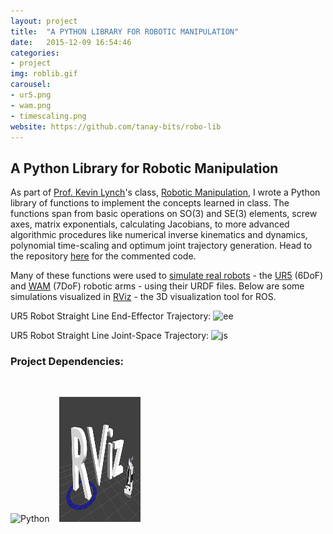 ```yaml
---
layout: project
title:  "A PYTHON LIBRARY FOR ROBOTIC MANIPULATION"
date:   2015-12-09 16:54:46
categories:
- project
img: roblib.gif
carousel:
- ur5.png
- wam.png
- timescaling.png
website: https://github.com/tanay-bits/robo-lib
---
```

A Python Library for Robotic Manipulation
-----------------

As part of [Prof. Kevin Lynch](http://www.mccormick.northwestern.edu/research-faculty/directory/profiles/lynch-kevin.html)'s class, [Robotic Manipulation](http://www.mccormick.northwestern.edu/mechanical/courses/descriptions/449-robotic-manipulation.html), I wrote a Python library of functions to implement the concepts learned in class. The functions span from basic operations on SO(3) and SE(3) elements, screw axes, matrix exponentials, calculating Jacobians, to more advanced algorithmic procedures like numerical inverse kinematics and dynamics, polynomial time-scaling and optimum joint trajectory generation. Head to the repository [here](https://github.com/tanay-bits/robo-lib) for the commented code.   

Many of these functions were used to [simulate real robots](https://gist.github.com/sherifm/f76cab0e785943f9aadc) - the [UR5](http://www.universal-robots.com/products/ur5-robot/) (6DoF) and [WAM](http://www.barrett.com/DS_WAM.pdf) (7DoF) robotic arms - using their URDF files. Below are some simulations visualized in [RViz](http://wiki.ros.org/rviz) - the 3D visualization tool for ROS.

UR5 Robot Straight Line End-Effector Trajectory:
![ee](http://i.giphy.com/FvQo7RQFhoIaQ.gif)

UR5 Robot Straight Line Joint-Space Trajectory:
![js](http://i.giphy.com/eX0abp1dbLtKg.gif)

### Project Dependencies:

<br />  

![Python](https://static.wixstatic.com/media/4df942_8017c46cfbbd47a5b157b97f6764562c.png/v1/fill/w_156,h_46,al_c,usm_0.50_1.20_0.00/4df942_8017c46cfbbd47a5b157b97f6764562c.png)&nbsp; &nbsp;
<img src="https://raw.githubusercontent.com/ros-visualization/rviz/indigo-devel/images/splash.png" alt="RViz" height="200" width="130">